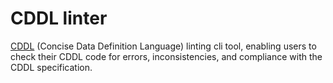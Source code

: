 # CDDL linter

[CDDL](https://datatracker.ietf.org/doc/html/rfc8610) (Concise Data Definition Language)
linting cli tool,
enabling users to check their CDDL code for errors, inconsistencies, and compliance with the CDDL specification.
